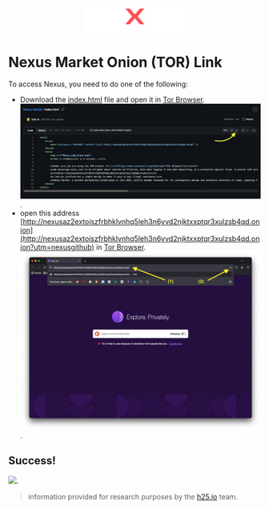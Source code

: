 <center>

<img src="Nexus_Logo.png" width="200">

</center>

# Nexus Market Onion (TOR) Link

To access Nexus, you need to do one of the following:
- Download the [index.html](index.html) file and open it in [Tor Browser](https://www.torproject.org/download/).
 <img src="Nexus_Link_index_html.png" width="800">.
- open this address [http://nexusaz2extoiszfrbhklvnhq5leh3n6yvd2njktxxptqr3xulzsb4qd.onion](http://nexusaz2extoiszfrbhklvnhq5leh3n6yvd2njktxxptqr3xulzsb4qd.onion?utm=nexusgithub) in [Tor Browser](https://www.torproject.org/download/).
 <img src="Nexus_Link_index_html_url.png" width="800">.

## Success!

 <img src="Nexus_index.html_products_p.png" width="800">.

> information provided for research purposes by the [h25.io](https://h25.io/dark-web/nexus-market/) team.
